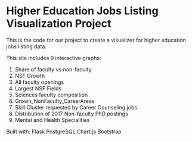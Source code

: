 # Higher Education Jobs Listing Visualization Project


This is the code for our project to create a visualizer for higher education jobs listing data. 

This site includes 9 interactive graphs:
1. Share of faculty vs non-faculty
2. NSF Growth
3. All faculty openings
4. Largest NSF Fields
5. Sciences faculty composition
6. Grown_NonFaculty_CareerAreas
7. Skill Cluster requested by Career Counseling jobs
8. Distribution of 2017 Non-faculty PhD postings
9. Mental and Health Specialities

Built with:
Flask
PostgreSQL
Chart.js
Bootstrap




